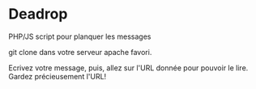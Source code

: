 # Deadrop
PHP/JS script pour planquer les messages

git clone dans votre serveur apache favori.


Ecrivez votre message, puis, allez sur l'URL donnée pour pouvoir le lire. Gardez précieusement l'URL!
